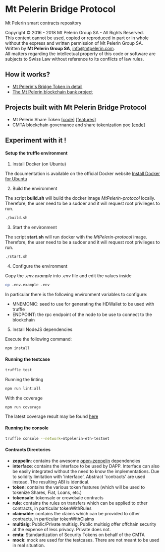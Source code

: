 # Mt Pelerin Bridge Protocol
Mt Pelerin smart contracts repository

Copyright © 2016 - 2018 Mt Pelerin Group SA - All Rights Reserved.  
This content cannot be used, copied or reproduced in part or in whole
without the express and written permission of Mt Pelerin Group SA.  
Written by **Mt Pelerin Group SA**, <info@mtpelerin.com>.  
All matters regarding the intellectual property of this code or software are subjects to Swiss Law without reference to its conflicts of law rules.  

## How it works?

+ [Mt Pelerin's Bridge Token in detail](./Tokens.md)
+ [The Mt Pelerin blockchain bank project](./MtPelerin.md)

## Projects built with Mt Pelerin Bridge Protocol

+ Mt Pelerin Share Token [[code]](https://github.com/MtPelerin/MtPelerin-protocol/tree/master/contracts/mps) [[features]](https://github.com/MtPelerin/MtPelerin-share-MPS/tree/master/README.md)
+ CMTA blockchain governance and share tokenization poc [[code]](https://github.com/MtPelerin/MtPelerin-protocol/tree/master/contracts/cmta)


## Experiment with it !

#### Setup the truffle environment

1. Install Docker (on Ubuntu)

The documentation is available on the official Docker website
[Install Docker for Ubuntu](https://docs.docker.com/install/linux/docker-ce/ubuntu/#install-using-the-repository)

2. Build the environment

The script **build.sh** will build the docker image *MtPelerin-protocol* locally.
Therefore, the user need to be a sudoer and it will request root privileges to run.

```bash
./build.sh
```

3. Start the environment

The script **start.sh** will run docker with the *MtPelerin-protocol* image.
Therefore, the user need to be a sudoer and it will request root privileges to run.

```bash
./start.sh
```

4. Configure the environment

Copy the *.env.example* into *.env* file and edit the values inside

```bash
cp .env.example .env
```

In particular there is the following environment variables to configure:
- MNEMONIC: seed to use for generating the HDWallet to be used with truffle
- ENDPOINT: the rpc endpoint of the node to be use to connect to the blockchain

5. Install NodeJS dependencies

Execute the following command:
```bash
npm install
```

#### Running the testcase

```bash
truffle test
```

Running the linting
```bash
npm run lint:all
```

With the coverage
```bash
npm run coverage
```

The latest coverage result may be found [here](https://sirhill.github.io/MtPelerin-protocol/coverage/)

#### Running the console

```bash
truffle console --network=mtpelerin-eth-testnet
```

#### Contracts Directories
+ **zeppelin**: contains the awesome [open-zeppelin](https://github.com/OpenZeppelin/OpenZeppelin-solidity) dependencies
+ **interface**: contains the interface to be used by DAPP. Interface can also be easily integrated without the need to know the implementations. Due to solidity limitation with 'interface', Abstract 'contracts' are used instead. The resulting ABI is identical.
+ **token**: contains the various token features (which will be used to tokenize Shares, Fiat, Loans, etc.)
+ **tokensale**: tokensale or crowdsale contracts
+ **rule**: contains the rules on transfers which can be applied to other contracts, in particular tokenWithRules
+ **claimable**: contains the claims which can be provided to other contracts, in particular tokenWithClaims
+ **multisig**: Public/Private multisig. Public multisig offer offchain security at the expense of less privacy. Private does not.
+ **cmta**: Standardization of Security Tokens on behalf of the CMTA
+ **mock**: mock are used for the testcases. There are not meant to be used in real situation.
